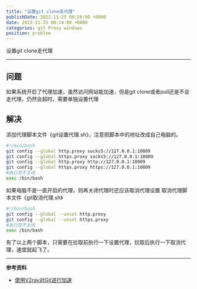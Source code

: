 ```yaml
---
title: "设置git clone走代理"
publishDate: 2022-11-25 00:26:00 +0800
date: 2022-11-25 00:14:08 +0800
categories: git Proxy windows
position: problem
---
```


设置git clone走代理

---

<div id="toc"></div>

## 问题

如果系统开启了代理加速，虽然访问网站能加速，但是git clone或者pull还是不会走代理，仍然会超时。需要单独设置代理

## 解决

添加代理脚本文件《git设置代理.sh》，注意把脚本中的地址改成自己电脑的。

```sh
#!/bin/bash
git config --global http.proxy socks5://127.0.0.1:10809
git config --global https.proxy socks5://127.0.0.1:10809
git config --global http.proxy http://127.0.0.1:10809
git config --global https.proxy https://127.0.0.1:10809
#执行完不关闭
exec /bin/bash
```

如果电脑不是一直开启的代理，则再关闭代理时还应该取消代理设置
取消代理脚本文件《git取消代理.sh》

```sh
#!/bin/bash
git config --global --unset http.proxy
git config --global --unset https.proxy
#执行完不关闭
exec /bin/bash
```

有了以上两个脚本，只需要在拉取前执行一下设置代理，拉取后执行一下取消代理，速度就起飞了。


---

**参考资料**

- [使用V2ray对Git进行加速](https://igghelper.com/helper/?p=152)

